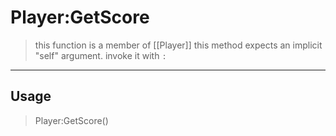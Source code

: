 # Player:GetScore
> this function is a member of [[Player]]
> this method expects an implicit "self" argument. invoke it with `:`
-----
## Usage
> Player:GetScore()
